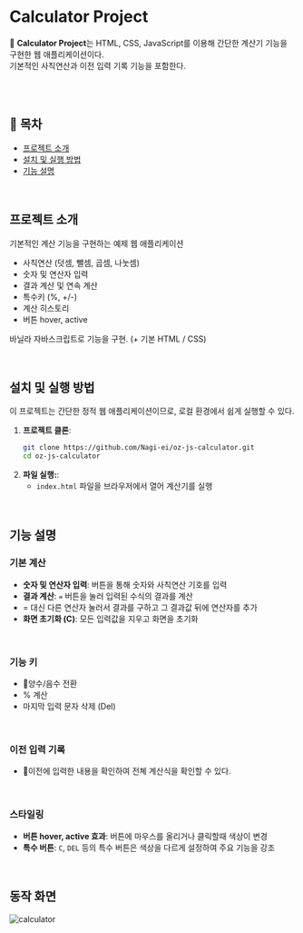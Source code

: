 # Calculator Project

🎉 **Calculator Project**는 HTML, CSS, JavaScript를 이용해 간단한 계산기 기능을 구현한 웹 애플리케이션이다. <br/>
기본적인 사칙연산과 이전 입력 기록 기능을 포함한다.

<br/>
<br/>

## 📝 목차

- [프로젝트 소개](#프로젝트-소개)
- [설치 및 실행 방법](#설치-및-실행-방법)
- [기능 설명](#기능-설명)

<br/>

## 프로젝트 소개

기본적인 계산 기능을 구현하는 예제 웹 애플리케이션

- 사칙연산 (덧셈, 뺄셈, 곱셈, 나눗셈)
- 숫자 및 연산자 입력
- 결과 계산 및 연속 계산
- 특수키 (%, +/-)
- 계산 히스토리
- 버튼 hover, active

바닐라 자바스크립트로 기능을 구현.
(+ 기본 HTML / CSS)

<br/>

## 설치 및 실행 방법

이 프로젝트는 간단한 정적 웹 애플리케이션이므로, 로컬 환경에서 쉽게 실행할 수 있다.

1. **프로젝트 클론**:
   ```bash
   git clone https://github.com/Nagi-ei/oz-js-calculator.git
   cd oz-js-calculator

2. **파일 실행:**:
   - `index.html` 파일을 브라우저에서 열어 계산기를 실행

<br/>

## 기능 설명

### 기본 계산

- **숫자 및 연산자 입력**: 버튼을 통해 숫자와 사칙연산 기호를 입력
- **결과 계산**: `=` 버튼을 눌러 입력된 수식의 결과를 계산
- = 대신 다른 연산자 눌러서 결과를 구하고 그 결과값 뒤에 연산자를 추가
- **화면 초기화 (C)**: 모든 입력값을 지우고 화면을 초기화

<br/>

### 기능 키

- 양수/음수 전환
- % 계산
- 마지막 입력 문자 삭제 (Del)

<br/>

### 이전 입력 기록

- 이전에 입력한 내용을 확인하여 전쳬 계산식을 확인할 수 있다.
  
<br/>

### 스타일링

- **버튼 hover, active 효과**: 버튼에 마우스를 올리거나 클릭할때 색상이 변경
- **특수 버튼**: `C`, `DEL` 등의 특수 버튼은 색상을 다르게 설정하여 주요 기능을 강조

<br/>

## 동작 화면
![calculator](https://github.com/user-attachments/assets/d3b3f06a-bdd4-4448-a611-3b991f6936dd)


<!--
## 브랜치 전략

이 프로젝트는 **Git Flow**에 기반하여 `main`과 `develop` 브랜치를 사용해 관리합니다.

- **main**: 안정적인 코드를 유지하고 배포 가능한 버전을 포함합니다.
- **develop**: 기능이 개발되고 테스트되는 브랜치입니다.
- **feature 브랜치**: 각 기능 추가 시 생성되며, 완료 후 `develop`에 병합됩니다.

### 개발 브랜치 목록

- `feature/calculate-function`: 기본 계산 기능 추가
- `feature/error-handling`: 오류 처리 기능 추가
- `feature/button-styling`: 버튼 hover 및 특수 버튼 스타일링 추가
-->

